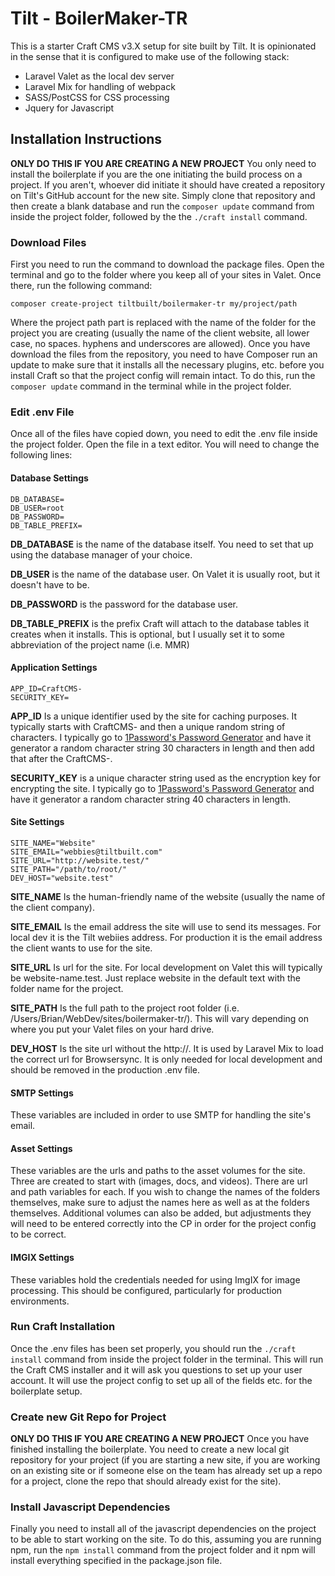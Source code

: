 # Tilt - BoilerMaker-TR 

This is a starter Craft CMS v3.X setup for site built by Tilt. It is opinionated in the sense that it is configured to make use of the following stack:
* Laravel Valet as the local dev server
* Laravel Mix for handling of webpack
* SASS/PostCSS for CSS processing
* Jquery for Javascript

## Installation Instructions

**ONLY DO THIS IF YOU ARE CREATING A NEW PROJECT** You only need to install the boilerplate if you are the one initiating the build process on a project. If you aren't, whoever did initiate it should have created a repository on Tilt's GitHub account for the new site. Simply clone that repository and then create a blank database and run the `composer update` command from inside the project folder, followed by the the `./craft install` command.

### Download Files

First you need to run the command to download the package files. Open the terminal and go to the folder where you keep all of your sites in Valet. Once there, run the following command:

`composer create-project tiltbuilt/boilermaker-tr my/project/path`

Where the project path part is replaced with the name of the folder for the project you are creating (usually the name of the client website, all lower case, no spaces. hyphens and underscores are allowed). Once you have download the files from the repository, you need to have Composer run an update to make sure that it installs all the necessary plugins, etc. before you install Craft so that the project config will remain intact. To do this, run the `composer update` command in the terminal while in the project folder.

### Edit .env File

Once all of the files have copied down, you need to edit the .env file inside the project folder. Open the file in a text editor. You will need to change the following lines:

#### Database Settings
```
DB_DATABASE=
DB_USER=root
DB_PASSWORD=
DB_TABLE_PREFIX=
```

**DB_DATABASE** is the name of the database itself. You need to set that up using the database manager of your choice.

**DB_USER** is the name of the database user. On Valet it is usually root, but it doesn't have to be.

**DB_PASSWORD** is the password for the database user.

**DB_TABLE_PREFIX** is the prefix Craft will attach to the database tables it creates when it installs. This is optional, but I usually set it to some abbreviation of the project name (i.e. MMR)

#### Application Settings
```
APP_ID=CraftCMS-
SECURITY_KEY=
```

**APP_ID** Is a unique identifier used by the site for caching purposes. It typically starts with CraftCMS- and then a unique random string of characters. I typically go to [1Password's Password Generator](https://1password.com/password-generator/) and have it generator a random character string 30 characters in length and then add that after the CraftCMS-.

**SECURITY_KEY** is a unique character string used as the encryption key for encrypting the site. I typically go to [1Password's Password Generator](https://1password.com/password-generator/) and have it generator a random character string 40 characters in length.

#### Site Settings
```
SITE_NAME="Website"
SITE_EMAIL="webbies@tiltbuilt.com"
SITE_URL="http://website.test/"
SITE_PATH="/path/to/root/"
DEV_HOST="website.test"
```

**SITE_NAME** Is the human-friendly name of the website (usually the name of the client company).

**SITE_EMAIL** Is the email address the site will use to send its messages. For local dev it is the Tilt webiies address. For production it is the email address the client wants to use for the site.

**SITE_URL** Is url for the site. For local development on Valet this will typically be website-name.test. Just replace website in the default text with the folder name for the project.

**SITE_PATH** Is the full path to the project root folder (i.e. /Users/Brian/WebDev/sites/boilermaker-tr/). This will vary depending on where you put your Valet files on your hard drive.

**DEV_HOST** Is the site url without the http://. It is used by Laravel Mix to load the correct url for Browsersync. It is only needed for local development and should be removed in the production .env file.

#### SMTP Settings

These variables are included in order to use SMTP for handling the site's email.

#### Asset Settings

These variables are the urls and paths to the asset volumes for the site. Three are created to start with (images, docs, and videos). There are url and path variables for each. If you wish to change the names of the folders themselves, make sure to adjust the names here as well as at the folders themselves. Additional volumes can also be added, but adjustments they will need to be entered correctly into the CP in order for the project config to be correct.

#### IMGIX Settings

These variables hold the credentials needed for using ImgIX for image processing. This should be configured, particularly for production environments.


### Run Craft Installation

Once the .env files has been set properly, you should run the `./craft install` command from inside the project folder in the terminal. This will run the Craft CMS installer and it will ask you questions to set up your user account. It will use the project config to set up all of the fields etc. for the boilerplate setup.


### Create new Git Repo for Project

**ONLY DO THIS IF YOU ARE CREATING A NEW PROJECT** Once you have finished installing the boilerplate. You need to create a new local git repository for your project (if you are starting a new site, if you are working on an existing site or if someone else on the team has already set up a repo for a project, clone the repo that should already exist for the site). 


### Install Javascript Dependencies

Finally you need to install all of the javascript dependencies on the project to be able to start working on the site. To do this, assuming you are running npm, run the `npm install` command from the project folder and it npm will install everything specified in the package.json file.


